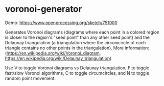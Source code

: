# voronoi-generator
Demo: https://www.openprocessing.org/sketch/751000

Generates Voronoi diagrams (diagrams where each point in a colored region is closer to the region's "seed point" than any other seed point) and the Delaunay triangulation (a triangulation where the circumcircle of each triangle contains no other points in the triangulation). More information: (https://en.wikipedia.org/wiki/Voronoi_diagram, https://en.wikipedia.org/wiki/Delaunay_triangulation).  

Use V to toggle Voronoi diagrams vs Delaunay triangulation, F to toggle fast/slow Voronoi algorithms, C to toggle circumcircles, and N to toggle random point movement.  

